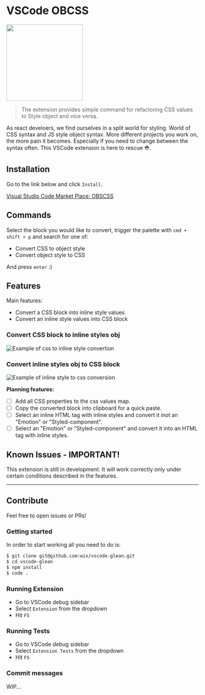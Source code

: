 # VSCode OBCSS

<p align="left">
  <img src="https://github.com/samuherek/vscode-obcss/blob/master/assets/github_logo.png?raw=true" width="200px">
</p>

> The extension provides simple command for refactoring CSS values to Style object and vice versa.

As react develoers, we find ourselves in a split world for styling. World of CSS syntax and JS style object syntax. More different projects you work on, the more pain it becomes. Especially if you need to change between the syntax often. This VSCode extension is here to rescue ⛑️.

## Installation

Go to the link below and click `Install`.

[Visual Studio Code Market Place: OBSCSS](https://marketplace.visualstudio.com/items?itemName=samuherek.obcss)

## Commands

Select the block you would like to convert, trigger the palette with `cmd + shift + p` and search for one of:

- Convert CSS to object style
- Convert object style to CSS

And press `enter` :)

## Features

Main features:

- Convert a CSS block into inline style values
- Convert an inline style values into CSS block

### Convert CSS block to inline styles obj

![Example of css to inline style convertion](https://github.com/samuherek/vscode-obcss/blob/master/assets/css-to-obj.gif?raw=true)

### Convert inline styles obj to CSS block

![Example of inline style to css conversion](https://github.com/samuherek/vscode-obcss/blob/master/assets/obj-to-css.gif?raw=true)

**Planning features:**

- [ ] Add all CSS properties to the css values map.
- [ ] Copy the converted block into clipboard for a quick paste.
- [ ] Select an inline HTML tag with inline styles and convert it inot an "Emotion" or "Styled-component".
- [ ] Select an "Emotion" or "Styled-component" and convert it into an HTML tag with inline styles.

## Known Issues - IMPORTANT!

This extension is still in development. It will work correctly only under certain conditions described in the features.

---

## Contribute

Feel free to open issues or PRs!

### Getting started

In order to start working all you need to do is:

```sh
$ git clone git@github.com:wix/vscode-glean.git
$ cd vscode-glean
$ npm install
$ code .
```

### Running Extension

- Go to VSCode debug sidebar
- Select `Extension` from the dropdown
- Hit `F5`

### Running Tests

- Go to VSCode debug sidebar
- Select `Extension Tests` from the dropdown
- Hit `F5`

### Commit messages

WIP...
